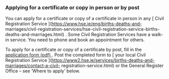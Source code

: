 ###  Applying for a certificate or copy in person or by post

You can apply for a certificate or copy of a certificate in person in any [
Civil Registration Service ](https://www.hse.ie/eng/births-deaths-and-
marriages/civil-registration-services/hse-civil-registration-service-births-
deaths-and-marriages.html) . Some Civil Registration Services have a walk-in
service. You need to phone and book an appointment for others.

To apply for a certificate or copy of a certificate by post, fill in the [
application form (pdf)
](https://assets.gov.ie/41368/54a468251ce84642b6d14043ca5a481c.pdf) . Post the
completed form to [ your local Civil Registration Service
](https://www2.hse.ie/services/births-deaths-and-marriages/contact-a-civil-
registration-service.html) or the General Register Office – see ‘Where to
apply’ below.
